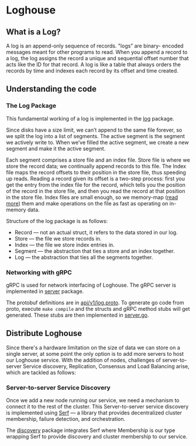 # Loghouse

## What is a Log?
A log is an append-only sequence of records. "logs” are binary-
encoded messages meant for other programs to read.
When you append a record to a log, the log assigns the record a unique and
sequential offset number that acts like the ID for that record. A log is like a
table that always orders the records by time and indexes each record by its
offset and time created.


## Understanding the code

### The Log Package
This fundamental working of a log is implemented in the [log](internal/log) package.

Since disks have a size limit, we can’t append to the same file forever, so we
split the log into a list of segments. The active segment is the segment
we actively write to. When we’ve filled the active segment, we create a new
segment and make it the active segment.

Each segment comprises a store file and an index file. Store file is where we store
the record data; we continually append records to this file. The Index file maps the 
record offsets to their position in the store file, thus speeding up reads. 
Reading a record given its offset is a two-step process: first you get the entry from
the index file for the record, which tells you the position of the record in the store
file, and then you read the record at that position in the store file. 
Index files are small enough, so we memory-map ([read more](https://mecha-mind.medium.com/understanding-when-and-how-to-use-memory-mapped-files-b94707df30e9)) them and make 
operations on the file as fast as operating on in-memory data. 

Structure of the log package is as follows: 
* Record — not an actual struct, it refers to the data stored in our log.
* Store — the file we store records in.
* Index — the file we store index entries in.
* Segment — the abstraction that ties a store and an index together.
* Log — the abstraction that ties all the segments together.

### Networking with gRPC
gRPC is used for network interfacing of Loghouse. The gRPC server is implemented in
[server](internal/server) package.

The protobuf definitions are in [api/v1/log.proto](api/v1/log.proto). To generate go
code from proto, execute ``make compile`` and the structs and gRPC method stubs will
get generated. These stubs are then implemented in [server.go](internal/server/server.go).

## Distribute Loghouse 
Since there's a hardware limitation on the size of data we can store on a single
server, at some point the only option is to add more servers to host our Loghouse
service. With the addition of nodes, challenges of server-to-server Service discovery,
Replication, Consensus and Load Balancing arise, which are tackled as follows:

### Server-to-server Service Discovery
Once we add a new node running our service, we need a mechanism to connect it to the
rest of the cluster. This Server-to-server service discovery is implemented using
[Serf](https://www.serf.io/) — a library that provides decentralized cluster membership,
failure detection, and orchestration.

The [discovery](internal/discovery) package integrates Serf where Membership is our
type wrapping Serf to provide discovery and cluster membership to our service.